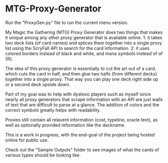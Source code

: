 # MTG-Proxy-Generator
Run the "ProxyGen.py" file to run the current menu version.

My Magic the Gathering (MTG) Proxy Generator does two things that makes it unique among any other proxy generator that is available online. 
1: it takes two deck lists (of card names) and splices them together into a single proxy list using the ScryFall API to search for the card information. 
2: it uses colored borders instead of black and white, and mana symbols instead of of {R}. 

The idea of this proxy generator is essentially to cut the art out of a card, which cuts the card in half, and then glue two halfs (from different decks) together into a single proxy. That way you can play one deck right side up or a second deck upside down.

Part of my goal was to help with dyslexic players such as myself since nearly all proxy generators that scrape information with an API are just walls of text that are difficult to parse at a glance. The addition of colors and the correct symbols greatly helps with readability. 

Proxies still contain all relavent information (cost, typeline, oracle text), as well as optionally provided information like the deckname.

This is a work in progress, with the end-goal of the project being hosted online for public use.

Check out the "Sample Outputs" folder to see images of what the cards of various types should be looking like.


